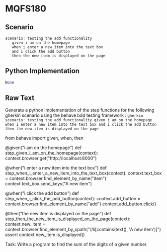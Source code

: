 # MQFS180
## Scenario
```gherkin
scenario: testing the add functionality 
   given i am on the homepage 
   when i enter a new item into the text box 
   and i click the add button 
   then the new item is displayed on the page
```


## Python Implementation
```python
None
```


## Raw Text
Generate a python implementation of the step functions for the following gherkin scenario using the behave bdd testing framework : ```gherkin scenario: testing the add functionality given i am on the homepage when i enter a new item into the text box and i click the add button then the new item is displayed on the page ```



from behave import given, when, then

@given("i am on the homepage")
def step_given_i_am_on_the_homepage(context):
    context.browser.get("http://localhost:8000")

@when("i enter a new item into the text box")
def step_when_i_enter_a_new_item_into_the_text_box(context):
    context.text_box = context.browser.find_element_by_name("item")
    context.text_box.send_keys("A new item")

@when("i click the add button")
def step_when_i_click_the_add_button(context):
    context.add_button = context.browser.find_element_by_name("add")
    context.add_button.click()

@then("the new item is displayed on the page")
def step_then_the_new_item_is_displayed_on_the_page(context):
    context.new_item = context.browser.find_element_by_xpath("//li[contains(text(), 'A new item')]")
    assert context.new_item.is_displayed()

Task: Write a program to find the sum of the digits of a given number.
